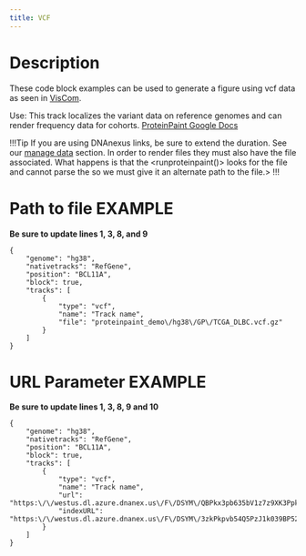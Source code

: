 ```yaml
---
title: VCF
---
```

# Description 
These code block examples can be used to generate a figure using vcf data as seen in [VisCom](https://viz.stjude.cloud/st-jude-cloud-demo/visualization/genomepaint-vcf-track-example~30).

Use: This track localizes the variant data on reference genomes and can render frequency data for cohorts.
[ProteinPaint Google Docs](https://docs.google.com/document/d/1owXUQuqw5hBHFERm0Ria7anKtpyoPBaZY_MCiXXf5wE/edit)

!!!Tip
If you are using DNAnexus links, be sure to extend the duration. See our [manage data](https://university.stjude.cloud/docs/visualization-community/data-manage/) section.
In order to render <gz> files they must also have the <tbi> file associated. What happens is that the <runproteinpaint()> looks for the <tbi> file and cannot parse the <gz> so we must give it an alternate path to the <tbi> file.>
!!!

# Path to file EXAMPLE
**Be sure to update lines 1, 3, 8, and 9**
```JS
{
    "genome": "hg38",
    "nativetracks": "RefGene",
    "position": "BCL11A",
    "block": true,
    "tracks": [
        {
            "type": "vcf",
            "name": "Track name",
            "file": "proteinpaint_demo\/hg38\/GP\/TCGA_DLBC.vcf.gz"
        }
    ]
}
```

# URL Parameter EXAMPLE
**Be sure to update lines 1, 3, 8, 9 and 10**
```JS
{
    "genome": "hg38",
    "nativetracks": "RefGene",
    "position": "BCL11A",
    "block": true,
    "tracks": [
        {
            "type": "vcf",
            "name": "Track name",
            "url": "https:\/\/westus.dl.azure.dnanex.us\/F\/DSYM\/QBPkx3pb635bV1z7z9XK3PpkzVp8XY67yKjj2v6Z\/SJACT004_D.WholeGenome.g.vcf.gz",
            "indexURL": "https:\/\/westus.dl.azure.dnanex.us\/F\/DSYM\/3zkPkpvb54Q5PzJ1k039BP52Zv4kz99p2GpBQ89Y\/SJACT004_D.WholeGenome.g.vcf.gz.tbi"
        }
    ]
}
```